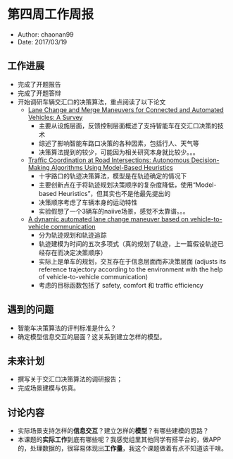# 第四周工作周报
* Author: chaonan99
* Date: 2017/03/19

## 工作进展
* 完成了开题报告
* 完成了开题答辩
* 开始调研车辆交汇口的决策算法，重点阅读了以下论文
    - [Lane Change and Merge Maneuvers for Connected and Automated Vehicles: A Survey](http://ieeexplore.ieee.org/document/7515222/)
        + 主要从设施层面，反馈控制层面概述了支持智能车在交汇口决策的技术
        + 综述了影响智能车路口决策的各种因素，包括行人、天气等
        + 决策算法提到的较少，可能因为相关研究本身就比较少。。。
    - [Traffic Coordination at Road Intersections: Autonomous Decision-Making Algorithms Using Model-Based Heuristics](http://ieeexplore.ieee.org/document/7823100/)
        + 十字路口的轨迹决策算法，模型是在轨迹确定的情况下
        + 主要创新点在于将轨迹规划决策顺序的复杂度降低，使用“Model-based Heuristics”，但其实也不是他最先提出的
        + 决策顺序考虑了车辆本身的运动特性
        + 实验假想了一个3辆车的naiive场景，感觉不太靠谱。。。
    - [A dynamic automated lane change maneuver based on vehicle-to-vehicle communication](http://www.sciencedirect.com/science/article/pii/S0968090X15004118)
        + 分为轨迹规划和轨迹追踪
        + 轨迹建模为时间的五次多项式（真的规划了轨迹，上一篇假设轨迹已经存在而决定决策顺序）
        + 实际上是单车的规划，交互存在于信息层面而非决策层面 (adjusts its reference trajectory according to the environment with the help of vehicle-to-vehicle communication)
        + 考虑的目标函数包括了 safety, comfort 和 traffic efficiency

## 遇到的问题
* 智能车决策算法的评判标准是什么？
* 确定模型信息交互的层面？这关系到建立怎样的模型。

## 未来计划
* 撰写关于交汇口决策算法的调研报告；
* 完成场景建模与仿真。

## 讨论内容
* 实际场景支持怎样的**信息交互**？建立怎样的**模型**？有哪些建模的思路？
* 本课题的**实际工作**到底有哪些呢？我感觉组里其他同学有搭平台的，做APP的，处理数据的，很容易体现出**工作量**，我这个课题做着有点不知道该干啥。

